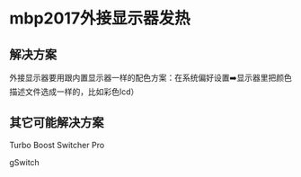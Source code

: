 # mbp2017外接显示器发热

## 解决方案

外接显示器要用跟内置显示器一样的配色方案：在系统偏好设置➡️显示器里把颜色描述文件选成一样的，比如彩色lcd）

## 其它可能解决方案

Turbo Boost Switcher Pro

gSwitch
